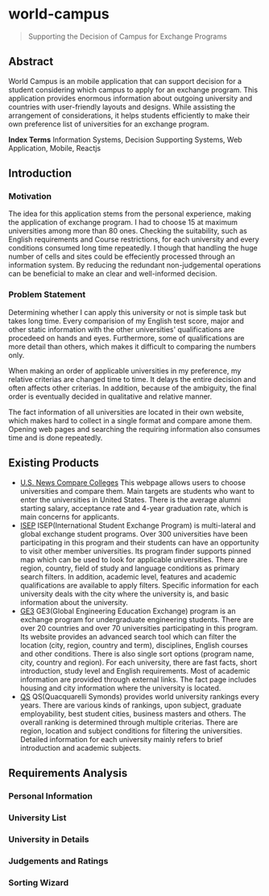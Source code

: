 # world-campus

> Supporting the Decision of Campus for Exchange Programs

## Abstract

World Campus is an mobile application that can support decision for a student
considering which campus to apply for an exchange program. This application
provides enormous information about outgoing university and countries with
user-friendly layouts and designs. While assisting the arrangement of
considerations, it helps students efficiently to make their own preference list
of universities for an exchange program.

**Index Terms** Information Systems, Decision Supporting Systems, Web
Application, Mobile, Reactjs

## Introduction

### Motivation

The idea for this application stems from the personal experience, making the
application of exchange program. I had to choose 15 at maximum universities
among more than 80 ones. Checking the suitability, such as English
requirements and Course restrictions, for each university and every conditions
consumed long time repeatedly. I though that handling the huge number of cells
and sites could be effeciently processed through an information system. By
reducing the redundant non-judgemental operations can be beneficial to make an
clear and well-informed decision.

### Problem Statement

Determining whether I can apply this university or not is simple task but takes
long time. Every comparision of my English test score, major and other static
information with the other universities' qualifications are procedeed on hands
and eyes. Furthermore, some of qualifications are more detail than others, which
makes it difficult to comparing the numbers only.

When making an order of applicable universities in my preference, my relative
criterias are changed time to time. It delays the entire decision and often
affects other criterias. In addition, because of the ambiguity, the final order
is eventually decided in qualitative and relative manner.

The fact information of all universities are located in their own website, which
makes hard to collect in a single format and compare amone them. Opening web pages
and searching the requiring information also consumes time and is done
repeatedly.

## Existing Products

- [U.S. News Compare
    Colleges](https://www.usnews.com/best-colleges/compare?xwalk_id=145725&xwalk_id=166027)
  This webpage allows users to choose universities and compare them. Main
  targets are students who want to enter the universities in United States.
  There is the average alumni starting salary, acceptance rate and 4-year
  graduation rate, which is main concerns for applicants.
- [ISEP](https://www.isepstudyabroad.org)
  ISEP(International Student Exchange Program) is multi-lateral and global
  exchange student programs. Over 300 universities have been participating in
  this program and their students can have an opportunity to visit other member
  universities. Its program finder supports pinned map which can be used to look
  for applicable universities. There are region, country, field of study and
  language conditions as primary search filters. In addition, academic level,
  features and academic qualifications are available to apply filters. Specific
  information for each university deals with the city where the university is,
  and basic information about the university.
- [GE3](https://globale3.studioabroad.com)
  GE3(Global Engineering Education Exchange) program is an exchange program for
  undergraduate engineering students. There are over 20 countries and over 70
  universities participating in this program. Its website provides an advanced
  search tool which can filter the location (city, region, country and term), 
  disciplines, English courses and other conditions. There is also single sort
  options (program name, city, country and region). For each university, there
  are fast facts, short introduction, study level and English requirements. Most
  of academic information are provided through external links. The fact page
  includes housing and city information where the university is located.
- [QS](https://www.topuniversities.com/university-rankings)
  QS(Quacquarelli Symonds) provides world university rankings every years. There
  are various kinds of rankings, upon subject, graduate employability, best
  student cities, business masters and others. The overall ranking is determined
  through multiple criterias. There are region, location and subject conditions
  for filtering the universities. Detailed information for each university
  mainly refers to brief introduction and academic subjects. 

## Requirements Analysis

### Personal Information

### University List

### University in Details

### Judgements and Ratings

### Sorting Wizard
